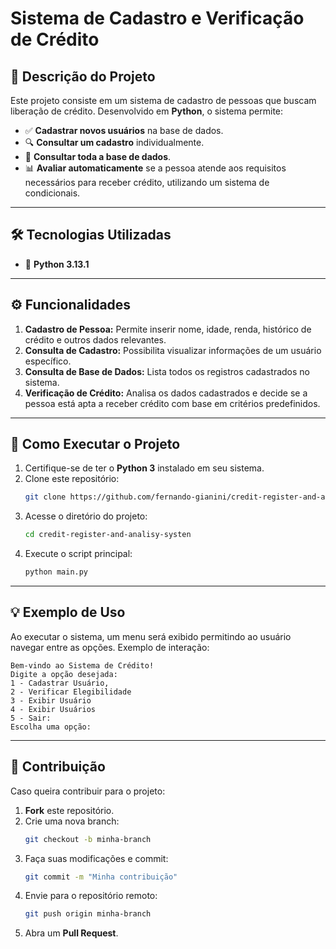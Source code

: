 # **Sistema de Cadastro e Verificação de Crédito**

## 📌 **Descrição do Projeto**
Este projeto consiste em um sistema de cadastro de pessoas que buscam liberação de crédito. Desenvolvido em **Python**, o sistema permite:

- ✅ **Cadastrar novos usuários** na base de dados.
- 🔍 **Consultar um cadastro** individualmente.
- 📜 **Consultar toda a base de dados**.
- 📊 **Avaliar automaticamente** se a pessoa atende aos requisitos necessários para receber crédito, utilizando um sistema de condicionais.

---

## 🛠 **Tecnologias Utilizadas**
- 🐍 **Python 3.13.1**

---

## ⚙ **Funcionalidades**
1. **Cadastro de Pessoa:** Permite inserir nome, idade, renda, histórico de crédito e outros dados relevantes.
2. **Consulta de Cadastro:** Possibilita visualizar informações de um usuário específico.
3. **Consulta de Base de Dados:** Lista todos os registros cadastrados no sistema.
4. **Verificação de Crédito:** Analisa os dados cadastrados e decide se a pessoa está apta a receber crédito com base em critérios predefinidos.

---

## 🚀 **Como Executar o Projeto**
1. Certifique-se de ter o **Python 3** instalado em seu sistema.
2. Clone este repositório:
   ```sh
   git clone https://github.com/fernando-gianini/credit-register-and-analisy-systen
   ```
3. Acesse o diretório do projeto:
   ```sh
   cd credit-register-and-analisy-systen
   ```
4. Execute o script principal:
   ```sh
   python main.py
   ```

---

## 💡 **Exemplo de Uso**
Ao executar o sistema, um menu será exibido permitindo ao usuário navegar entre as opções. Exemplo de interação:
```
Bem-vindo ao Sistema de Crédito!
Digite a opção desejada: 
1 - Cadastrar Usuário,
2 - Verificar Elegibilidade
3 - Exibir Usuário
4 - Exibir Usuários
5 - Sair:
Escolha uma opção: 
```

---

## 🤝 **Contribuição**
Caso queira contribuir para o projeto:
1. **Fork** este repositório.
2. Crie uma nova branch: 
   ```sh
   git checkout -b minha-branch
   ```
3. Faça suas modificações e commit: 
   ```sh
   git commit -m "Minha contribuição"
   ```
4. Envie para o repositório remoto: 
   ```sh
   git push origin minha-branch
   ```
5. Abra um **Pull Request**.



